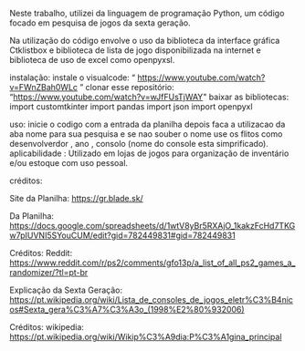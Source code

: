 Neste trabalho, utilizei  da linguagem de programação Python, um código focado em pesquisa de jogos da sexta geração.

Na utilização do código envolve o uso da biblioteca da interface gráfica Ctklistbox e biblioteca de lista de jogo disponibilizada na internet e biblioteca de uso de excel como  openpyxsl.

instalação:
  instale o visualcode:  “ https://www.youtube.com/watch?v=FWnZBah0WLc ”
  clonar esse repositório: “https://www.youtube.com/watch?v=wJfFUsTjWAY"
  baixar as bibliotecas:
    import customtkinter
    import pandas
    import json
    import openpyxl

uso:
inicie o codigo com a entrada da planilha depois faca a utilizacao da aba nome para sua pesquisa e se nao souber o nome use os flitos como desenvolverdor , ano ,  consolo (nome do console esta simprificado).
aplicabilidade :
  Utilizado em lojas de jogos para organização de inventário e/ou estoque com uso pessoal.

créditos: 

 Site da Planilha:
    https://gr.blade.sk/

  Da Planilha:
    https://docs.google.com/spreadsheets/d/1wtV8yBr5RXAjO_1kakzFcHd7TKGw7pIUVNI5SYouCUM/edit?gid=782449831#gid=782449831

  Créditos:
    Reddit:
      https://www.reddit.com/r/ps2/comments/gfo13p/a_list_of_all_ps2_games_a_randomizer/?tl=pt-br

  Explicação da Sexta Geração:
    https://pt.wikipedia.org/wiki/Lista_de_consoles_de_jogos_eletr%C3%B4nicos#Sexta_gera%C3%A7%C3%A3o_(1998%E2%80%932006)

  Créditos:
    wikipedia:
      https://pt.wikipedia.org/wiki/Wikip%C3%A9dia:P%C3%A1gina_principal


